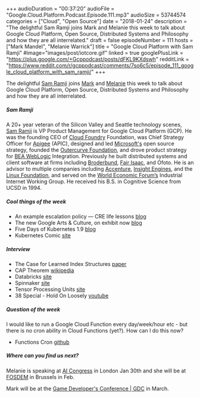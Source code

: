 +++
audioDuration = "00:37:20"
audioFile = "Google.Cloud.Platform.Podcast.Episode.111.mp3"
audioSize = 53744574
categories = ["Cloud", "Open Source"]
date = "2018-01-24"
description = "The delightful Sam Ramji joins Mark and Melanie this week to talk about Google Cloud Platform, Open Source, Distributed Systems and Philosophy and how they are all interrelated."
draft = false
episodeNumber = 111
hosts = ["Mark Mandel", "Melanie Warrick"]
title = "Google Cloud Platform with Sam Ramji"
#image="images/post/iotcore.gif"
linked = true
googlePlusLink = "https://plus.google.com/+Gcppodcast/posts/dFKL9KXdswh"
redditLink = "https://www.reddit.com/r/gcppodcast/comments/7so6c5/episode_111_google_cloud_platform_with_sam_ramji/"
+++

The delightful [Sam Ramji](https://twitter.com/sramji) joins [Mark](https://twitter.com/Neurotic) and [Melanie](https://twitter.com/nyghtowl) this week
to talk about Google Cloud Platform, Open Source, Distributed Systems and Philosophy and how they are all interrelated.

<!--more-->

##### Sam Ramji

A 20+ year veteran of the Silicon Valley and Seattle technology scenes, [Sam Ramji](https://twitter.com/sramji) is 
VP Product Management for Google Cloud Platform (GCP). He was the founding CEO of [Cloud Foundry](https://www.cloudfoundry.org) Foundation, 
was Chief Strategy Officer for [Apigee](https://apigee.com) (APIC), designed and led [Microsoft's](https://www.microsoft.com) open source strategy, founded the 
[Outercurve Foundation](https://opensource.com/users/outercurve-foundation), and drove product strategy for 
[BEA WebLogic](https://docs.oracle.com/cd/E13222_01/wls/docs100/index.html) Integration. Previously he built distributed 
systems and client software at firms including [Broderbund](http://www.broderbund.com), [Fair Isaac](http://www.fico.com), 
and Ofoto. He is an advisor to multiple 
companies including [Accenture](https://www.accenture.com), [Insight Engines](https://insightengines.com), 
and the [Linux Foundation](http://www.linuxfoundation.org), and served on the [World Economic Forum’s](https://www.weforum.org) 
Industrial Internet Working Group. He received his B.S. in Cognitive Science from UCSD in 1994.

##### Cool things of the week

- An example escalation policy — CRE life lessons [blog](https://cloudplatform.googleblog.com/2018/01/an-example-escalation-policy-CRE-life-lessons.html)
- The new Google Arts & Culture, on exhibit now [blog](https://blog.google/topics/arts-culture/the-new-google-arts-culture-on-exhibit/)
- Five Days of Kubernetes 1.9 [blog](http://blog.kubernetes.io/2018/01/five-days-of-kubernetes-19.html)
- Kubernetes Comic [site](https://cloud.google.com/kubernetes-engine/kubernetes-comic/) 

##### Interview

- The Case for Learned Index Structures [paper](https://arxiv.org/abs/1712.01208)
- CAP Theorem [wikipedia](https://en.wikipedia.org/wiki/CAP_theorem)
- Databricks [site](https://databricks.com)
- Spinnaker [site](https://www.spinnaker.io)
- Tensor Processing Units [site](https://cloud.google.com/tpu/)
- 38 Special - Hold On Loosely [youtube](https://www.youtube.com/watch?v=vJtf7R_oVaw)

##### Question of the week

I would like to run a Google Cloud Function every day/week/hour etc - but there is no cron ability in Cloud Functions (yet?). How can I do this now?

- Functions Cron [github](https://github.com/firebase/functions-cron)


##### Where can you find us next?

Melanie is speaking at [AI Congress](https://theaicongress.com/) in London Jan 30th and she will be at [FOSDEM](https://fosdem.org/2018/) in Brussels in Feb.

Mark will be at the [Game Developer's Conference | GDC](http://www.gdconf.com/) in March.
